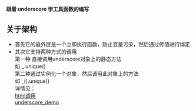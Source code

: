 #### 跟着 underscore 学工具函数的编写  

## 关于架构  
*   首先它的最外层是一个立即执行函数，防止变量污染，然后通过传值进行绑定  
*   其次它支持两种方式的调用  
第一种 直接调用underscore对象上的静态方法  
如  _.unique()  
第二种通过实例化一个对象，然后调用此对象上的方法  
如 _().unique()  
详情见：  
[html调用](./undesocre代码组织结构/demo.html)  
[underscore_demo](./undesocre代码组织结构/underscore.js) 